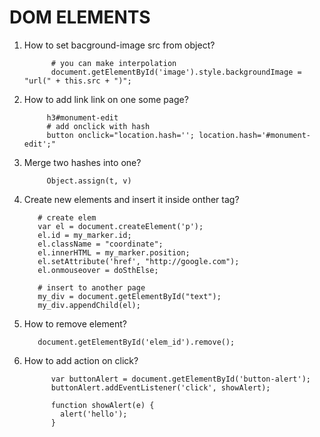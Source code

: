 # DOM ELEMENTS

1. How to set bacground-image src from object?
     
             # you can make interpolation 
             document.getElementById('image').style.backgroundImage = "url(" + this.src + ")";

3. How to add link link on one some page?
            
            h3#monument-edit
            # add onclick with hash
            button onclick="location.hash=''; location.hash='#monument-edit';"
4. Merge two hashes into one?

            Object.assign(t, v)
            
5. Create new elements and insert it inside onther tag?
          
          # create elem
          var el = document.createElement('p');
          el.id = my_marker.id;
          el.className = "coordinate";
          el.innerHTML = my_marker.position;
          el.setAttribute('href', "http://google.com");
          el.onmouseover = doSthElse;
          
          # insert to another page
          my_div = document.getElementById("text");
          my_div.appendChild(el);
6. How to remove element?

          document.getElementById('elem_id').remove();
7. How to add action on click?
            
             var buttonAlert = document.getElementById('button-alert');
             buttonAlert.addEventListener('click', showAlert);
             
             function showAlert(e) {
               alert('hello');
             }
